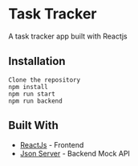 # Task Tracker
A task tracker app built with Reactjs

## Installation
```
Clone the repository
npm install
npm run start
npm run backend
```

## Built With

* [ReactJs](https://reactjs.org/) - Frontend
* [Json Server](https://www.npmjs.com/package/json-server) - Backend Mock API
